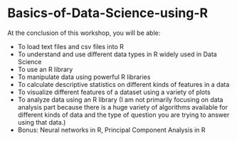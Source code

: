 # Basics-of-Data-Science-using-R

At the conclusion of this workshop, you will be able:

* To load text files and csv files into R
* To understand and use different data types in R widely used in Data Science
* To use an R library
* To manipulate data using powerful R libraries
* To calculate descriptive statistics on different kinds of features in a data
* To visualize different features of a dataset using a variety of plots
* To analyze data using an R library (I am not primarily focusing on data analysis part because there is a huge variety of algorithms available for different kinds of data and the type of question you are trying to answer using that data.)
* Bonus: Neural networks in R, Principal Component Analysis in R
